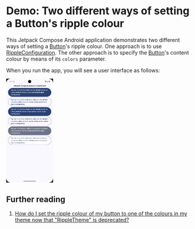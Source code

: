 # Demo: Two different ways of setting a Button's ripple colour

This Jetpack Compose Android application demonstrates
two different ways of setting a [Button][1]'s ripple colour.
One approach is to use [RippleConfiguration][3].
The other approach is to specify the [Button][1]'s content colour
by means of its `colors` parameter.

When you run the app, you will see a user interface as follows:

<img src="Screenshot.png" alt="Screenshot of application" width=25%>

## Further reading

1. [How do I set the ripple colour of my button to one of the colours in my theme now that "RippleTheme" is deprecated?][2]

[1]: https://developer.android.com/reference/kotlin/androidx/compose/material3/package-summary#Button(kotlin.Function0,androidx.compose.ui.Modifier,kotlin.Boolean,androidx.compose.ui.graphics.Shape,androidx.compose.material3.ButtonColors,androidx.compose.material3.ButtonElevation,androidx.compose.foundation.BorderStroke,androidx.compose.foundation.layout.PaddingValues,androidx.compose.foundation.interaction.MutableInteractionSource,kotlin.Function1)
[2]: https://stackoverflow.com/q/78952850/1071320
[3]: https://developer.android.com/reference/kotlin/androidx/compose/material3/RippleConfiguration
